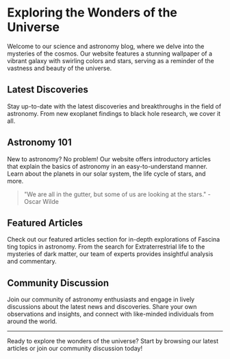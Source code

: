 <!--
Write me markdown content of website with wallpaper:

"A vibrant galaxy with swirling colors and stars for a science or astronomy blog"

The header of the page should not be copy of the text but rather a real content of the website which is using this wallpaper.

- Feel free to use structure like headings, bullets, numbering, blockquotes, paragraphs, horizontal lines, etc.
- You can use formatting like bold or _italic_
- You can include UTF-8 emojis
- Links should be only #hash anchors (and you can refer to the document itself)
- Do not include images
-->

<!--font:Poppins-->

# Exploring the Wonders of the Universe

Welcome to our science and astronomy blog, where we delve into the mysteries of the cosmos. Our website features a stunning wallpaper of a vibrant galaxy with swirling colors and stars, serving as a reminder of the vastness and beauty of the universe.

## Latest Discoveries

Stay up-to-date with the latest discoveries and breakthroughs in the field of astronomy. From new exoplanet findings to black hole research, we cover it all.

## Astronomy 101

New to astronomy? No problem! Our website offers introductory articles that explain the basics of astronomy in an easy-to-understand manner. Learn about the planets in our solar system, the life cycle of stars, and more.

> "We are all in the gutter, but some of us are looking at the stars." - Oscar Wilde

## Featured Articles

Check out our featured articles section for in-depth explorations of Fas<wbr>ci<wbr>na<wbr>ting topics in astronomy. From the search for Ex<wbr>tra<wbr>terre<wbr>strial life to the mysteries of dark matter, our team of experts provides insightful analysis and commentary.

## Community Discussion

Join our community of astronomy enthusiasts and engage in lively discussions about the latest news and discoveries. Share your own observations and insights, and connect with like-minded individuals from around the world.

---

Ready to explore the wonders of the universe? Start by browsing our latest articles or join our community discussion today!
